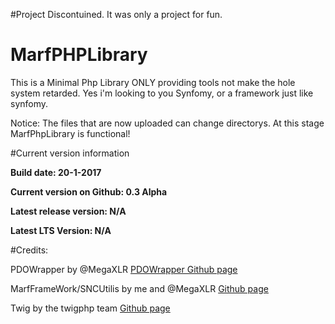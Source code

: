 #Project Discontuined. It was only a project for fun. 

# MarfPHPLibrary
This is a Minimal Php Library ONLY providing tools not make the hole system retarded. Yes i'm looking to you Synfomy, or a framework just like synfomy.

Notice: The files that are now uploaded can change directorys. At this stage MarfPhpLibrary is functional!

#Current version information

<b>Build date: 20-1-2017</b>

<b>Current version on Github: 0.3 Alpha</b>

<b>Latest release version: N/A</b>

<b>Latest LTS Version: N/A</b>

#Credits:

PDOWrapper by @MegaXLR [PDOWrapper Github page](https://github.com/megaxlr/PDOWrapper "PDOWrapper Github page")

MarfFrameWork/SNCUtilis by me and @MegaXLR [Github page](https://github.com/Marfjeh/SNCUtils)

Twig by the twigphp team [Github page](https://github.com/twigphp/Twig)

